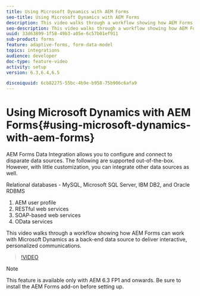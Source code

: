 ```yaml
---
title: Using Microsoft Dynamics with AEM Forms
seo-title: Using Microsoft Dynamics with AEM Forms
description: This video walks through a workflow showing how AEM Forms can work with Microsoft Dynamics as a back-end data source to deliver interactive, personalized communications.
seo-description: This video walks through a workflow showing how AEM Forms can work with Microsoft Dynamics as a back-end data source to deliver interactive, personalized communications.
uuid: 33d63899-1f58-49b3-a05e-6c57b01ef911
sub-product: forms
feature: adaptive-forms, form-data-model
topics: integrations
audience: developer
doc-type: feature-video
activity: setup
version: 6.3,6.4,6.5

discoiquuid: 6cb82275-55bc-4b9e-b958-75b906c6afa9
---
```


# Using Microsoft Dynamics with AEM Forms{#using-microsoft-dynamics-with-aem-forms}

AEM Forms Data Integration allows you to configure and connect to disparate data sources. The following are supported out-of-the-box. However, with little customization, you can integrate other data sources as well.

Relational databases - MySQL, Microsoft SQL Server, IBM DB2, and Oracle RDBMS
1. AEM user profile
1. RESTful web services
1. SOAP-based web services
1. OData services

This video walks through a workflow showing how AEM Forms can work with Microsoft Dynamics as a back-end data source to deliver interactive, personalized communications.

>[!VIDEO](https://video.tv.adobe.com/v/20971?quality=9)

>[!NOTE]
>
>This feature is available only with AEM 6.3 FP1 and onwards. Be sure to install the AEM Forms add-on before setting up.


